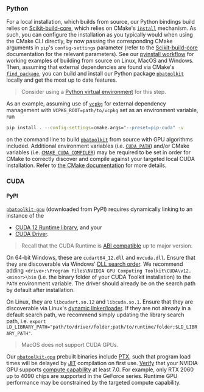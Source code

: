 ### Python

For a local installation, which builds from source, our Python bindings build relies on [Scikit-build-core](https://scikit-build-core.readthedocs.io/en/latest/index.html), which relies on CMake's [`install`](https://cmake.org/cmake/help/latest/command/install.html) mechanism. As such, you can configure the installation as you typically would when using the CMake CLI directly, by now passing the corresponding CMake arguments in `pip`'s `config-settings` parameter (refer to the [Scikit-build-core](https://scikit-build-core.readthedocs.io/en/latest/index.html) documentation for the relevant parameters). See our [pyinstall workflow](.github/workflows/pyinstall.yml) for working examples of building from source on Linux, MacOS and Windows. Then, assuming that external dependencies are found via CMake's [`find_package`](https://cmake.org/cmake/help/latest/command/find_package.html), you can build and install our Python package [`pbatoolkit`](https://pypi.org/project/pbatoolkit/) locally and get the most up to date features. 

> Consider using a [Python virtual environment](https://docs.python.org/3/library/venv.html) for this step.

As an example, assuming use of [`vcpkg`](https://github.com/microsoft/vcpkg) for external dependency management with `VCPKG_ROOT=path/to/vcpkg` set as an environment variable, run

```bash
pip install . --config-settings=cmake.args="--preset=pip-cuda" -v
```

on the command line to build [`pbatoolkit`](https://pypi.org/project/pbatoolkit/) from source with GPU algorithms included. Additional environment variables (i.e. [`CUDA_PATH`](https://cmake.org/cmake/help/latest/module/FindCUDAToolkit.html)) and/or CMake variables (i.e. [`CMAKE_CUDA_COMPILER`](https://cmake.org/cmake/help/latest/variable/CMAKE_LANG_COMPILER.html#variable:CMAKE_%3CLANG%3E_COMPILER)) may be required to be set in order for CMake to correctly discover and compile against your targeted local CUDA installation. Refer to [the CMake documentation](https://cmake.org/cmake/help/latest/module/FindCUDAToolkit.html) for more details.


### CUDA

#### PyPI

[`pbatoolkit-gpu`](https://pypi.org/project/pbatoolkit-gpu/) (downloaded from PyPI) requires dynamically linking to an instance of the
- [CUDA 12 Runtime library](https://docs.nvidia.com/cuda/cuda-c-programming-guide/index.html#cuda-runtime), and your
- [CUDA Driver](https://docs.nvidia.com/cuda/cuda-c-programming-guide/#driver-api). 

> Recall that the CUDA Runtime is [ABI compatible](https://docs.nvidia.com/cuda/archive/12.5.1/cuda-driver-api/version-mixing-rules.html) up to major version.

On 64-bit Windows, these are `cudart64_12.dll` and `nvcuda.dll`. Ensure that they are discoverable via Windows' [DLL search order](https://learn.microsoft.com/en-us/windows/win32/dlls/dynamic-link-library-search-order). We recommend adding `<drive>:\Program Files\NVIDIA GPU Computing Toolkit\CUDA\v12.<minor>\bin` (i.e. the binary folder of your CUDA Toolkit installation) to the `PATH` environment variable. The driver should already be on the search path by default after installation.

On Linux, they are `libcudart.so.12` and `libcuda.so.1`. Ensure that they are discoverable via Linux's [dynamic linker/loader](https://man7.org/linux/man-pages/man8/ld.so.8.html). If they are not already in a default search path, we recommend simply updating the library search path, i.e. `export LD_LIBRARY_PATH="path/to/driver/folder;path/to/runtime/folder;$LD_LIBRARY_PATH"`.

> MacOS does not support CUDA GPUs.

Our [`pbatoolkit-gpu`](https://pypi.org/project/pbatoolkit/) prebuilt binaries include [PTX](https://docs.nvidia.com/cuda/cuda-compiler-driver-nvcc/#virtual-architectures), such that program load times will be delayed by [JIT](https://docs.nvidia.com/cuda/cuda-c-programming-guide/index.html#just-in-time-compilation) compilation on first use. [Verify](https://developer.nvidia.com/cuda-gpus) that your NVIDIA GPU supports [compute capability](https://docs.nvidia.com/cuda/cuda-c-programming-guide/index.html#compute-capabilities) at least 7.0. For example, only RTX 2060 up to 4090 chips are supported in the GeForce series. Runtime GPU performance may be constrained by the targeted compute capability.
